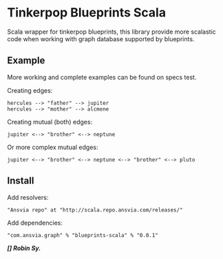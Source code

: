 Tinkerpop Blueprints Scala
===================================

Scala wrapper for tinkerpop blueprints, this library provide more scalastic code when working with graph database
supported by blueprints.

Example
--------

More working and complete examples can be found on specs test.

Creating edges:

	hercules --> "father" --> jupiter
	hercules --> "mother" --> alcmene

Creating mutual (both) edges:

	jupiter <--> "brother" <--> neptune

Or more complex mutual edges:

	jupiter <--> "brother" <--> neptune <--> "brother" <--> pluto

Install
---------

Add resolvers:

	"Ansvia repo" at "http://scala.repo.ansvia.com/releases/"

Add dependencies:

	"com.ansvia.graph" % "blueprints-scala" % "0.0.1"


***[] Robin Sy.***

